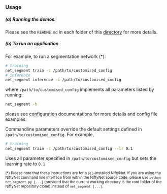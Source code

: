 ### Usage

##### (a) Running the demos:
Please see the `README.md` in each folder of this [directory](./demos) for more details.


##### (b) To run an application 

For example, to run a segmentation network (*):
``` sh
# training
net_segment train -c /path/to/customised_config
# inference
net_segment inference -c /path/to/customised_config
```
where `/path/to/customised_config` implements all parameters listed by running:
```sh
net_segment -h
```
please see [configuration](../config) documentations for more details and 
config file examples.

Commandline parameters override the default settings defined in `/path/to/customised_config`.
For example,
``` sh
# training
net_segment train -c /path/to/customised_config --lr 0.1
```
Uses all parameter specified in `/path/to/customised_config` but sets the
learning rate to `0.1`

 <sup>(*) Please note that these instructions are for a `pip`-installed NiftyNet.
If you are using the NiftyNet command line interface from within the NiftyNet source code, please use `python net_segment.py [...]` (provided that the current working directory is the root folder of the NiftyNet repository clone) instead of `net_segment [...]`.
</sup>
